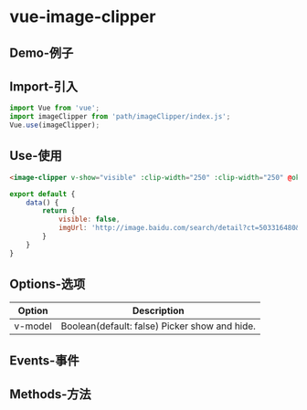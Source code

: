 # vue-image-clipper

## Demo-例子

## Import-引入
```Javascript
import Vue from 'vue';
import imageClipper from 'path/imageClipper/index.js';
Vue.use(imageClipper);
```

## Use-使用
```HTML
<image-clipper v-show="visible" :clip-width="250" :clip-width="250" @ok="ok"></image-clipper>
```
```Javascript
export default {
    data() {
        return {
            visible: false,
            imgUrl: 'http://image.baidu.com/search/detail?ct=503316480&z=0&ipn=false&word=%E5%A3%81%E7%BA%B8&hs=0&pn=0&spn=0&di=29105939410&pi=0&rn=1&tn=baiduimagedetail&is=0%2C0&ie=utf-8&oe=utf-8&cl=2&lm=-1&cs=2192668381%2C2116711447&os=1324151937%2C4179637641&simid=0%2C0&adpicid=0&lpn=0&ln=30&fr=ala&fm=&sme=&cg=wallpaper&bdtype=13&oriquery=%E5%A3%81%E7%BA%B8&objurl=http%3A%2F%2Fimgsrc.baidu.com%2Fimgad%2Fpic%2Fitem%2F6d81800a19d8bc3e3bad2adf888ba61ea8d34579.jpg&fromurl=ippr_z2C%24qAzdH3FAzdH3Fooo_z%26e3Bq7wg3tg2_z%26e3Bv54AzdH3Ft42k7yAzdH3Fanja90lm_z%26e3Bip4s&gsm=0'
        }
    }
}
```

## Options-选项
| Option | Description |
| ----- | ----- |
| v-model | Boolean(default: false) Picker show and hide. |

## Events-事件

## Methods-方法

